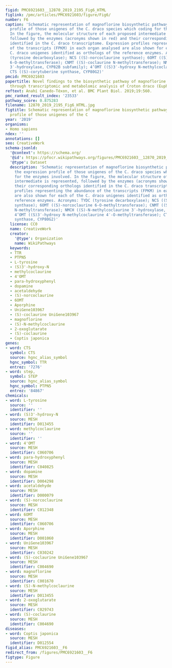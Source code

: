 ```yaml
---
figid: PMC6921603__12870_2019_2195_Fig6_HTML
figlink: /pmc/articles/PMC6921603/figure/Fig6/
number: F6
caption: 'Schematic representation of magnoflorine biosynthetic pathway and the expression
  profile of those unigenes of the C. draco species which coding for the enzymes involved.
  In the figure, the molecular structure of each proposed intermediate is represented,
  followed by the enzymes (acronyms shown in red) and their corresponding orthologs
  identified in the C. draco transcriptome. Expression profiles representing the abundance
  of the transcripts (FPKM) in each organ analysed are also shown for each of the
  C. draco unigenes identified as orthologs of the reference enzymes. Acronyms: TYDC
  (tyrosine decarboxylase); NCS ((S)-norcoclaurine synthase); 6OMT ((S)-norcoclaurine
  6-O-methyltransferase); CNMT ((S)-coclaurine N-methyltransferase); NMCH ((S)-N-methylcoclaurine
  3′-hydroxylase, CYP82B subfamily); 4’OMT ((S)3′-hydroxy N-methylcoclaurine 4′-O-methyltransferase);
  CTS ((S)-corytuberine synthase, CYP80G2)'
pmcid: PMC6921603
papertitle: Novel findings to the biosynthetic pathway of magnoflorine and taspine
  through transcriptomic and metabolomic analysis of Croton draco (Euphorbiaceae).
reftext: Anahí Canedo-Téxon, et al. BMC Plant Biol. 2019;19:560.
pmc_ranked_result_index: '23533'
pathway_score: 0.875283
filename: 12870_2019_2195_Fig6_HTML.jpg
figtitle: Schematic representation of magnoflorine biosynthetic pathway and the expression
  profile of those unigenes of the C
year: '2019'
organisms:
- Homo sapiens
ndex: ''
annotations: []
seo: CreativeWork
schema-jsonld:
  '@context': https://schema.org/
  '@id': https://pfocr.wikipathways.org/figures/PMC6921603__12870_2019_2195_Fig6_HTML.html
  '@type': Dataset
  description: 'Schematic representation of magnoflorine biosynthetic pathway and
    the expression profile of those unigenes of the C. draco species which coding
    for the enzymes involved. In the figure, the molecular structure of each proposed
    intermediate is represented, followed by the enzymes (acronyms shown in red) and
    their corresponding orthologs identified in the C. draco transcriptome. Expression
    profiles representing the abundance of the transcripts (FPKM) in each organ analysed
    are also shown for each of the C. draco unigenes identified as orthologs of the
    reference enzymes. Acronyms: TYDC (tyrosine decarboxylase); NCS ((S)-norcoclaurine
    synthase); 6OMT ((S)-norcoclaurine 6-O-methyltransferase); CNMT ((S)-coclaurine
    N-methyltransferase); NMCH ((S)-N-methylcoclaurine 3′-hydroxylase, CYP82B subfamily);
    4’OMT ((S)3′-hydroxy N-methylcoclaurine 4′-O-methyltransferase); CTS ((S)-corytuberine
    synthase, CYP80G2)'
  license: CC0
  name: CreativeWork
  creator:
    '@type': Organization
    name: WikiPathways
  keywords:
  - TTR
  - PTPN5
  - L-tyrosine
  - (S)3'-hydroxy-N
  - methylcoclaurine
  - 4'OMT
  - para-hydroxyphenyl
  - dopamine
  - acetaldehyde
  - (S)-norcoclaurine
  - 6OMT
  - Aporphine
  - UniGene103967
  - (S)-coclaurine UniGene103967
  - magnoflorine
  - (S)-N-methylcoclaurine
  - 2-oxoglutarate
  - (S)-coclaurine
  - Coptis japonica
genes:
- word: CTS
  symbol: CTS
  source: hgnc_alias_symbol
  hgnc_symbol: TTR
  entrez: '7276'
- word: step,
  symbol: STEP
  source: hgnc_alias_symbol
  hgnc_symbol: PTPN5
  entrez: '84867'
chemicals:
- word: L-tyrosine
  source: ''
  identifier: ''
- word: (S)3'-hydroxy-N
  source: MESH
  identifier: D013455
- word: methylcoclaurine
  source: ''
  identifier: ''
- word: 4'OMT
  source: MESH
  identifier: C060706
- word: para-hydroxyphenyl
  source: MESH
  identifier: C040825
- word: dopamine
  source: MESH
  identifier: D004298
- word: acetaldehyde
  source: MESH
  identifier: D000079
- word: (S)-norcoclaurine
  source: MESH
  identifier: C012348
- word: 6OMT
  source: MESH
  identifier: C060706
- word: Aporphine
  source: MESH
  identifier: D001060
- word: UniGene103967
  source: MESH
  identifier: C030242
- word: (S)-coclaurine UniGene103967
  source: MESH
  identifier: C004690
- word: magnoflorine
  source: MESH
  identifier: C001670
- word: (S)-N-methylcoclaurine
  source: MESH
  identifier: D013455
- word: 2-oxoglutarate
  source: MESH
  identifier: C029743
- word: (S)-coclaurine
  source: MESH
  identifier: C004690
diseases:
- word: Coptis japonica
  source: MESH
  identifier: D012554
figid_alias: PMC6921603__F6
redirect_from: /figures/PMC6921603__F6
figtype: Figure
---
```

